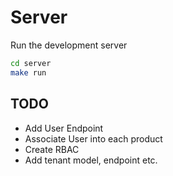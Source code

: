 # Server


Run the development server

```bash
cd server
make run
```

## TODO
- Add User Endpoint
- Associate User into each product
- Create RBAC
- Add tenant model, endpoint etc.